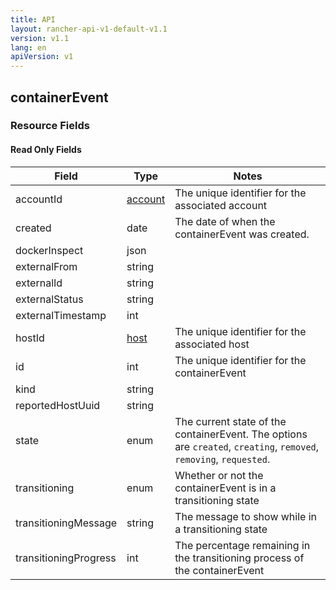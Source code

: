 ```yaml
---
title: API
layout: rancher-api-v1-default-v1.1
version: v1.1
lang: en
apiVersion: v1
---
```


## containerEvent



### Resource Fields


#### Read Only Fields

Field | Type   | Notes
---|---|---
accountId | [account]({{site.baseurl}}/rancher/{{page.version}}/{{page.lang}}/api/{{page.apiVersion}}/api-resources/account/)  | The unique identifier for the associated account
created | date  | The date of when the containerEvent was created.
dockerInspect | json  | 
externalFrom | string  | 
externalId | string  | 
externalStatus | string  | 
externalTimestamp | int  | 
hostId | [host]({{site.baseurl}}/rancher/{{page.version}}/{{page.lang}}/api/{{page.apiVersion}}/api-resources/host/)  | The unique identifier for the associated host
id | int  | The unique identifier for the containerEvent
kind | string  | 
reportedHostUuid | string  | 
state | enum  | The current state of the containerEvent. The options are `created`, `creating`, `removed`, `removing`, `requested`.
transitioning | enum  | Whether or not the containerEvent is in a transitioning state
transitioningMessage | string  | The message to show while in a transitioning state
transitioningProgress | int  | The percentage remaining in the transitioning process of the containerEvent


<br>
